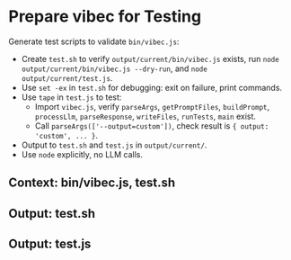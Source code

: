 # Prepare vibec for Testing

Generate test scripts to validate `bin/vibec.js`:
- Create `test.sh` to verify `output/current/bin/vibec.js` exists, run `node output/current/bin/vibec.js --dry-run`, and `node output/current/test.js`.
- Use `set -ex` in `test.sh` for debugging: exit on failure, print commands.
- Use `tape` in `test.js` to test:
  - Import `vibec.js`, verify `parseArgs`, `getPromptFiles`, `buildPrompt`, `processLlm`, `parseResponse`, `writeFiles`, `runTests`, `main` exist.
  - Call `parseArgs(['--output=custom'])`, check result is `{ output: 'custom', ... }`.
- Output to `test.sh` and `test.js` in `output/current/`.
- Use `node` explicitly, no LLM calls.

## Context: bin/vibec.js, test.sh
## Output: test.sh
## Output: test.js
